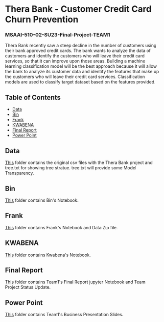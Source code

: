 # Thera Bank - Customer Credit Card Churn Prevention

### MSAAI-510-02-SU23-Final-Project-TEAM1

Thera Bank recently saw a steep decline in the number of customers using their bank approved credit cards. The bank wants to analyze the data of customers and identify the customers who will leave their credit card services, so that it can improve upon those areas.
Building a machine learning classification model will be the best approach because it will allow the bank to analyze its customer data and identify the features that make up the customers who will leave their credit card services. Classification models are used to classify target dataset based on the features provided.

## Table of Contents

* [Data](Data)
* [Bin](Bin)
* [Frank](Frank)
* [KWABENA](KWABENA)
* [Final Report](Final_Report)
* [Power Point](Power_Point)


Data
-----------------------------
[This](Data) folder contains the original csv files with the Thera Bank project and tree.txt for showing tree stratue. tree.txt will provide some Model Transparency.

Bin
-----------------------------
[This](Bin) folder contains Bin's Notebook.

Frank
-----------------------------
[This](Frank) folder contains Frank's Notebook and Data Zip file.

KWABENA
-----------------------------
[This](KWABENA) folder contains Kwabena's Notebook.

Final Report
-----------------------------
[This](Final_Report) folder contains Team1's Final Report jupyter Notebook and Team Project Status Update.

Power Point
-----------------------------
[This](Power_Point) folder contains Team1's Business Presentation Slides.